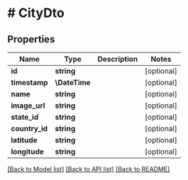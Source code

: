 # # CityDto

## Properties

Name | Type | Description | Notes
------------ | ------------- | ------------- | -------------
**id** | **string** |  | [optional]
**timestamp** | **\DateTime** |  | [optional]
**name** | **string** |  | [optional]
**image_url** | **string** |  | [optional]
**state_id** | **string** |  | [optional]
**country_id** | **string** |  | [optional]
**latitude** | **string** |  | [optional]
**longitude** | **string** |  | [optional]

[[Back to Model list]](../../README.md#models) [[Back to API list]](../../README.md#endpoints) [[Back to README]](../../README.md)
